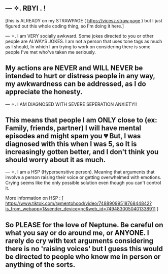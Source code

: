 ##  — ✧. RBYI . !
[this is ALREADY on my STRAWPAGE ( https://vicesz.straw.page ) but I just figured out this whole coding thing, so I'm doing it here.]

— ✧. I am VERY socially awkward. Some jokes directed to you or other people are ALWAYS JOKES. I am not a person that uses tone tags as much as I should, In which I am trying to work on considering there is some people I've met who've taken me seriously.

My actions are NEVER and WILL NEVER be intended to hurt or distress people in any way, my awkwardness can be addressed, as I do appreciate the honesty.
---------------------------------------------------------------------------------------------------
— ✧. I AM DIAGNOSED WITH SEVERE SEPERATION ANXIETY!!

This means that people I am ONLY close to (ex: Family, friends, partner) I will have mental episodes and might spam you 💔 But, I was diagnosed with this when I was 5, so It is increasingly gotten better, and I don't think you should worry about it as much.
---------------------------------------------------------------------------------------------------
— ✧. I am a HSP (Hypersensitive person). Meaning that arguments that involve a person raising their voice or getting overwhelmed with emotions. Crying seems like the only possible solution even though you can't control it. 

More information on HSP : [ https://www.tiktok.com/@mentohood/video/7488909951876844842?is_from_webapp=1&sender_device=pc&web_id=7494830050401338911 ] 

So PLEASE for the love of Neptune. Be careful on what you say or do around me, or ANYONE. I rarely do cry with text arguments considering there is no 'raising voices' but I guess this would be directed to people who know me in person or anything of the sorts.
---------------------------------------------------------------------------------------------------
<!--
**V1ce00/V1ce00** is a ✨ _special_ ✨ repository because its `README.md` (this file) appears on your GitHub profile.

Here are some ideas to get you started:

- 🔭 I’m currently working on ...
- 🌱 I’m currently learning ...
- 👯 I’m looking to collaborate on ...
- 🤔 I’m looking for help with ...
- 💬 Ask me about ...
- 📫 How to reach me: ...
- 😄 Pronouns: ...
- ⚡ Fun fact: ...
-->
